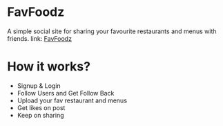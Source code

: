 # FavFoodz
A simple social site for sharing your favourite restaurants and menus with friends.
link: <a href="https://favfoodz.pythonanywhere.com"> FavFoodz </a>
# How it works?
- Signup & Login
- Follow Users and Get Follow Back
- Upload your fav restaurant and menus 
- Get likes on post 
- Keep on sharing 

